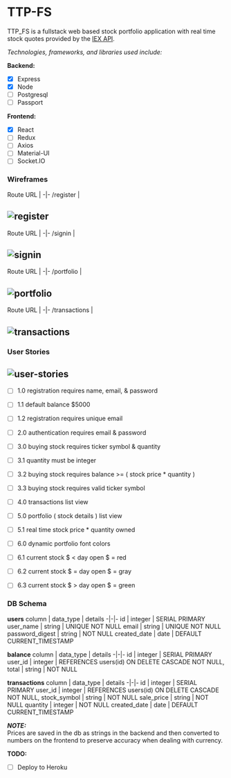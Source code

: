 # TTP-FS

TTP_FS is a fullstack web based stock portfolio application with real time stock quotes provided by the [IEX API][iex api].

[iex api]:https://iextrading.com/developer/docs/#getting-started

_Technologies, frameworks, and libraries used include:_  

__Backend:__
- [x] Express
- [x] Node
- [ ] Postgresql
- [ ] Passport

__Frontend:__
- [x] React
- [ ] Redux
- [ ] Axios
- [ ] Material-UI
- [ ] Socket.IO

### Wireframes

Route URL |
-|-
/register |    

![register](docs/wireframes/register.png)
---

Route URL |
-|-
/signin |    

![signin](docs/wireframes/signin.png)  
--

Route URL |
-|-
/portfolio |    

![portfolio](docs/wireframes/portfolio.png)
--

Route URL |
-|-
/transactions |    

![transactions](docs/wireframes/transactions.png)
--

### User Stories

![user-stories](docs/wireframes/user-stories.png)
--

- [ ] 1.0 registration requires name, email, & password  
- [ ] 1.1 default balance $5000  
- [ ] 1.2 registration requires unique email  

- [ ] 2.0 authentication requires email & password  

- [ ] 3.0 buying stock requires ticker symbol & quantity   
- [ ] 3.1 quantity must be integer  
- [ ] 3.2 buying stock requires balance >= ( stock price * quantity )  
- [ ] 3.3 buying stock requires valid ticker symbol  

- [ ] 4.0 transactions list view  

- [ ] 5.0 portfolio ( stock details ) list view  
- [ ] 5.1 real time stock price * quantity owned  

- [ ] 6.0 dynamic portfolio font colors  
- [ ] 6.1 current stock $ < day open $ = red  
- [ ] 6.2 current stock $ = day open $ = gray  
- [ ] 6.3 current stock $ > day open $ = green  

### DB Schema

__users__
column | data_type | details
-|-|-
id | integer | SERIAL PRIMARY
user_name | string | UNIQUE NOT NULL
email | string | UNIQUE NOT NULL
password_digest | string | NOT NULL
created_date | date | DEFAULT CURRENT_TIMESTAMP

__balance__
column | data_type | details
-|-|-
id | integer | SERIAL PRIMARY
user_id | integer | REFERENCES users(id) ON DELETE CASCADE NOT NULL,
total | string | NOT NULL

__transactions__
column | data_type | details
-|-|-
id | integer | SERIAL PRIMARY
user_id | integer | REFERENCES users(id) ON DELETE CASCADE NOT NULL,
stock_symbol | string | NOT NULL
sale_price | string | NOT NULL
quantity | integer | NOT NULL
created_date | date | DEFAULT CURRENT_TIMESTAMP  

___NOTE:___  
Prices are saved in the db as strings in the backend and then converted to numbers on the frontend to preserve accuracy when dealing with currency.  


__TODO:__
- [ ] Deploy to Heroku
